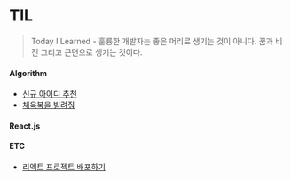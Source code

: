 # TIL

> Today I Learned - 훌륭한 개발자는 좋은 머리로 생기는 것이 아니다. 꿈과 비전 그리고 근면으로 생기는 것이다.

#### Algorithm

- [신규 아이디 추천](https://github.com/ByungyeonKim/TIL/blob/main/Algorithm/new-id.md)
- [체육복을 빌려줘](https://github.com/ByungyeonKim/TIL/blob/main/Algorithm/gym-clothes.md)

#### React.js

#### ETC

- [리액트 프로젝트 배포하기](https://github.com/ByungyeonKim/TIL/blob/master/ETC/react-deployment.md)
